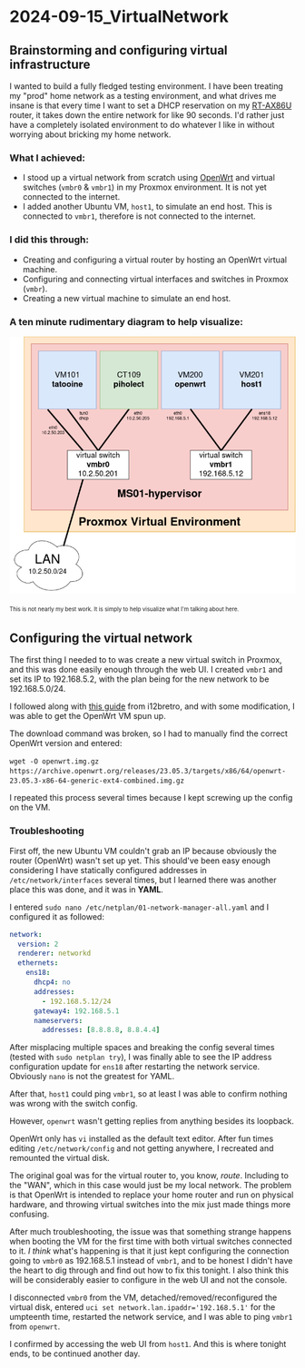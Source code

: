 # 2024-09-15_VirtualNetwork

## Brainstorming and configuring virtual infrastructure

I wanted to build a fully fledged testing environment. I have been treating my "prod" home network as a testing environment, and what drives me insane is that every time I want to set a DHCP reservation on my [RT-AX86U](https://www.asus.com/us/networking-iot-servers/wifi-routers/asus-gaming-routers/rt-ax86u/) router, it takes down the entire network for like 90 seconds. I'd rather just have a completely isolated environment to do whatever I like in without worrying about bricking my home network.

### What I achieved:
- I stood up a virtual network from scratch using [OpenWrt](https://github.com/openwrt/openwrt) and virtual switches (``vmbr0`` & ``vmbr1``) in my Proxmox environment. It is not yet connected to the internet.
- I added another Ubuntu VM, ``host1``, to simulate an end host. This is connected to ``vmbr1``, therefore is not connected to the internet.

### I did this through:
- Creating and configuring a virtual router by hosting an OpenWrt virtual machine.
- Configuring and connecting virtual interfaces and switches in Proxmox (``vmbr``).
- Creating a new virtual machine to simulate an end host.

### A ten minute rudimentary diagram to help visualize: 

![Diagram](/Entries/2024-09-15_VirtualNetwork/rudimentary.png)

<sup><sub>This is not nearly my best work. It is simply to help visualize what I'm talking about here.</sub></sup>

## Configuring the virtual network

The first thing I needed to to was create a new virtual switch in Proxmox, and this was done easily enough through the web UI. I created ``vmbr1`` and set its IP to 192.168.5.2, with the plan being for the new network to be 192.168.5.0/24.

I followed along with [this guide](https://i12bretro.github.io/tutorials/0405.html) from i12bretro, and with some modification, I was able to get the OpenWrt VM spun up.

The download command was broken, so I had to manually find the correct OpenWrt version and entered:

``wget -O openwrt.img.gz https://archive.openwrt.org/releases/23.05.3/targets/x86/64/openwrt-23.05.3-x86-64-generic-ext4-combined.img.gz``

I repeated this process several times because I kept screwing up the config on the VM.

### Troubleshooting

First off, the new Ubuntu VM couldn't grab an IP because obviously the router (OpenWrt) wasn't set up yet. This should've been easy enough considering I have statically configured addresses in ``/etc/network/interfaces`` several times, but I learned there was another place this was done, and it was in **YAML**. 

I entered ``sudo nano /etc/netplan/01-network-manager-all.yaml`` and I configured it as followed:

```yaml
network:
  version: 2
  renderer: networkd
  ethernets:
    ens18:
      dhcp4: no
      addresses: 
        - 192.168.5.12/24
      gateway4: 192.168.5.1
      nameservers:
        addresses: [8.8.8.8, 8.8.4.4]
```
After misplacing multiple spaces and breaking the config several times (tested with ``sudo netplan try``), I was finally able to see the IP address configuration update for ``ens18`` after restarting the network service. Obviously ``nano`` is not the greatest for YAML.

After that, ``host1`` could ping ``vmbr1``, so at least I was able to confirm nothing was wrong with the switch config.

However, ``openwrt`` wasn't getting replies from anything besides its loopback.

OpenWrt only has ``vi`` installed as the default text editor. After fun times editing ``/etc/network/config`` and not getting anywhere, I recreated and remounted the virtual disk.

The original goal was for the virtual router to, you know, *route*. Including to the "WAN", which in this case would just be my local network. The problem is that OpenWrt is intended to replace your home router and run on physical hardware, and throwing virtual switches into the mix just made things more confusing.

After much troubleshooting, the issue was that something strange happens when booting the VM for the first time with both virtual switches connected to it. *I think* what's happening is that it just kept configuring the connection going to ``vmbr0`` as 192.168.5.1 instead of ``vmbr1``, and to be honest I didn't have the heart to dig through and find out how to fix this tonight. I also think this will be considerably easier to configure in the web UI and not the console.

I disconnected ``vmbr0`` from the VM, detached/removed/reconfigured the virtual disk, entered ``uci set network.lan.ipaddr='192.168.5.1'`` for the umpteenth time, restarted the network service, and I was able to ping ``vmbr1`` from ``openwrt``.

I confirmed by accessing the web UI from ``host1``. And this is where tonight ends, to be continued another day.

